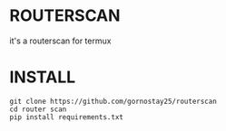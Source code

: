 # ROUTERSCAN
it's a routerscan for termux
# INSTALL
``` 
git clone https://github.com/gornostay25/routerscan
cd router scan
pip install requirements.txt 
```
